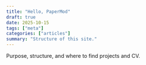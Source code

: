 ```yaml
---
title: "Hello, PaperMod"
draft: true 
date: 2025-10-15
tags: ["meta"]
categories: ["articles"]
summary: "Structure of this site."
---
```


Purpose, structure, and where to find projects and CV.

